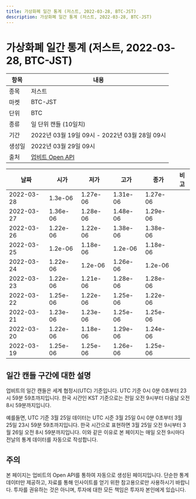 ```yaml
---
title: 가상화폐 일간 통계 (저스트, 2022-03-28, BTC-JST)
description: 가상화폐 일간 통계 (저스트, 2022-03-28, BTC-JST)
---
```



가상화폐 일간 통계 (저스트, 2022-03-28, BTC-JST)
===

|항목|내용|
|--|--|
|종목|저스트|
|마켓|BTC-JST|
|단위|BTC|
|종류|일 단위 캔들 (10일치)|
|기간|2022년 03월 19일 09시 - 2022년 03월 28일 09시|
|생성일|2022년 03월 29일 09시|
|출처|[업비트 Open API](https://docs.upbit.com)|


|날짜|시가|저가|고가|종가|비고|
|--|--|--|--|--|--|
|2022-03-28|1.3e-06|1.27e-06|1.31e-06|1.27e-06|    |
|2022-03-27|1.36e-06|1.28e-06|1.48e-06|1.29e-06|    |
|2022-03-26|1.22e-06|1.22e-06|1.38e-06|1.38e-06|    |
|2022-03-25|1.2e-06|1.18e-06|1.2e-06|1.18e-06|    |
|2022-03-24|1.22e-06|1.2e-06|1.26e-06|1.2e-06|    |
|2022-03-23|1.22e-06|1.21e-06|1.28e-06|1.28e-06|    |
|2022-03-22|1.25e-06|1.22e-06|1.25e-06|1.22e-06|    |
|2022-03-21|1.23e-06|1.23e-06|1.25e-06|1.25e-06|    |
|2022-03-20|1.22e-06|1.18e-06|1.29e-06|1.24e-06|    |
|2022-03-19|1.25e-06|1.25e-06|1.26e-06|1.25e-06|    |


일간 캔들 구간에 대한 설명
---


업비트의 일간 캔들은 세계 협정시(UTC) 기준입니다. 
UTC 기준 0시 0분 0초부터 23시 59분 59초까지입니다. 
한국 시간인 KST 기준으로는 전일 오전 9시부터 다음날 오전 8시 59분까지입니다. 


예를들면, UTC 기준 3월 25일 데이터는 UTC 시준 3월 25일 0시 0분 0초부터 3월 25일 23시 59분 59초까지입니다. 
한국 시간으로 표현하면 3월 25일 오전 9시부터 3월 26일 오전 8시 59분까지입니다. 
이와 같은 이유로 본 페이지는 매일 오전 9시마다 전날의 통계 데이터를 자동으로 작성합니다. 


주의
---


본 페이지는 업비트의 Open API를 통하여 자동으로 생성된 페이지입니다. 
단순한 통계 데이터만 제공하고, 자료를 통해 인사이트를 얻기 위한 참고용으로만 사용하시기 바랍니다. 
투자를 권유하는 것은 아니며, 투자에 대한 모든 책임은 투자자 본인에게 있습니다. 
